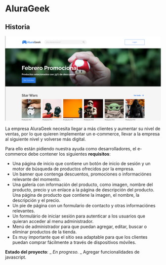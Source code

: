# AluraGeek

## Historia

![Screenshot del diseño del proyecto](./images/design.png)

La empresa AluraGeek necesita llegar a más clientes y aumentar su nivel de ventas, por lo que quieren implementar un e-commerce, llevar a la empresa al siguiente nivel y volverse más digital.

Para ello están pidiendo nuestra ayuda como desarrolladores, el e-commerce debe contener los siguientes **requisitos**:

- Una página de inicio que contiene un botón de inicio de sesión y un motor de búsqueda de productos ofrecidos por la empresa.
- Un banner que contenga descuentos, promociones o informaciónes relevante del momento.
- Una galería con información del producto, como imagen, nombre del producto, precio y un enlace a la página de descripción del producto.
Una página de producto que contiene la imagen, el nombre, la descripción y el precio.
- Un pie de página con un formulario de contacto y otras informaciónes relevantes.
- Un formulário de iniciar sesión para autenticar a los usuarios que quieran acceder al menu administrador.
- Menú de administrador para que puedan agregar, editar, buscar o eliminar productos de la tienda.
- Es muy importante que el sitio sea adaptable para que los clientes puedan comprar fácilmente a través de dispositivos móviles.

**Estado del proyecto**: _ _En progreso._ _
 Agregar funcionalidades de javascript.